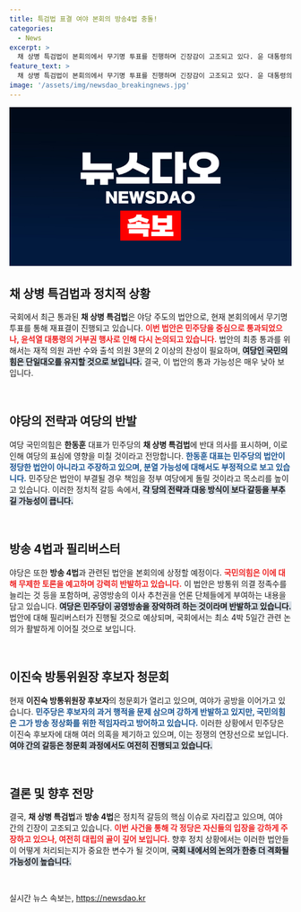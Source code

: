 ```yaml
---
title: 특검법 표결 여야 본회의 방송4법 충돌!
categories:
  - News
excerpt: >
  채 상병 특검법이 본회의에서 무기명 투표를 진행하며 긴장감이 고조되고 있다. 윤 대통령의 거부권 행사와 여당의 단일대오 유지로 재의결 가능성은 낮지만, 민주당은 법안 통과를 위해 총력전을 다할 예정이다. 방통위 개정안을 포함한 방송 4법 공방도 예고돼 국회는 뜨거운 날이 이어질 전망. 클릭했을 때, 정치의 한가운데를 느껴보세요!
feature_text: >
  채 상병 특검법이 본회의에서 무기명 투표를 진행하며 긴장감이 고조되고 있다. 윤 대통령의 거부권 행사와 여당의 단일대오 유지로 재의결 가능성은 낮지만, 민주당은 법안 통과를 위해 총력전을 다할 예정이다. 방통위 개정안을 포함한 방송 4법 공방도 예고돼 국회는 뜨거운 날이 이어질 전망. 클릭했을 때, 정치의 한가운데를 느껴보세요!
image: '/assets/img/newsdao_breakingnews.jpg'
---
```


<p><img src="/assets/img/newsdao_breakingnews.jpg" alt="flaretime 속보" /></p>

<h2 data-ke-size="size26">채 상병 특검법과 정치적 상황</h2>

<p data-ke-size="size16">국회에서 최근 통과된 <b>채 상병 특검법</b>은 야당 주도의 법안으로, 현재 본회의에서 무기명 투표를 통해 재표결이 진행되고 있습니다. <b><span style="color: #ee2323;">이번 법안은 민주당을 중심으로 통과되었으나, 윤석열 대통령의 거부권 행사로 인해 다시 논의되고 있습니다.</span></b> 법안의 최종 통과를 위해서는 재적 의원 과반 수와 출석 의원 3분의 2 이상의 찬성이 필요하며, <b><span style="background-color: #21538527;">여당인 국민의힘은 단일대오를 유지할 것으로 보입니다.</span></b> 결국, 이 법안의 통과 가능성은 매우 낮아 보입니다.</p>

<p data-ke-size="size16">&nbsp;</p>

<h2 data-ke-size="size26">야당의 전략과 여당의 반발</h2>

<p data-ke-size="size16">여당 국민의힘은 <b>한동훈</b> 대표가 민주당의 <b>채 상병 특검법</b>에 반대 의사를 표시하며, 이로 인해 여당의 표심에 영향을 미칠 것이라고 전망합니다. <b><span style="color: #1a5490;">한동훈 대표는 민주당의 법안이 정당한 법안이 아니라고 주장하고 있으며, 분열 가능성에 대해서도 부정적으로 보고 있습니다.</span></b> 민주당은 법안이 부결될 경우 책임을 정부 여당에게 돌릴 것이라고 목소리를 높이고 있습니다. 이러한 정치적 갈등 속에서, <b><span style="background-color: #21538527;">각 당의 전략과 대응 방식이 보다 갈등을 부추길 가능성이 큽니다.</span></b></p>

<p data-ke-size="size16">&nbsp;</p>

<h2 data-ke-size="size26">방송 4법과 필리버스터</h2>

<p data-ke-size="size16">야당은 또한 <b>방송 4법</b>과 관련된 법안을 본회의에 상정할 예정이다. <b><span style="color: #ee2323;">국민의힘은 이에 대해 무제한 토론을 예고하며 강력히 반발하고 있습니다.</span></b> 이 법안은 방통위 의결 정족수를 늘리는 것 등을 포함하며, 공영방송의 이사 추천권을 언론 단체들에게 부여하는 내용을 담고 있습니다. <b><span style="background-color: #21538527;">여당은 민주당이 공영방송을 장악하려 하는 것이라며 반발하고 있습니다.</span></b> 법안에 대해 필리버스터가 진행될 것으로 예상되며, 국회에서는 최소 4박 5일간 관련 논의가 활발하게 이어질 것으로 보입니다.</p>

<p data-ke-size="size16">&nbsp;</p>

<h2 data-ke-size="size26">이진숙 방통위원장 후보자 청문회</h2>

<p data-ke-size="size16">현재 <b>이진숙 방통위원장 후보자</b>의 청문회가 열리고 있으며, 여야가 공방을 이어가고 있습니다. <b><span style="color: #1a5490;">민주당은 후보자의 과거 행적을 문제 삼으며 강하게 반발하고 있지만, 국민의힘은 그가 방송 정상화를 위한 적임자라고 방어하고 있습니다.</span></b> 이러한 상황에서 민주당은 이진숙 후보자에 대해 여러 의혹을 제기하고 있으며, 이는 정쟁의 연장선으로 보입니다. <b><span style="background-color: #21538527;">여야 간의 갈등은 청문회 과정에서도 여전히 진행되고 있습니다.</span></b></p>

<p data-ke-size="size16">&nbsp;</p>

<h2 data-ke-size="size26">결론 및 향후 전망</h2>

<p data-ke-size="size16">결국, <b>채 상병 특검법</b>과 <b>방송 4법</b>은 정치적 갈등의 핵심 이슈로 자리잡고 있으며, 여야 간의 긴장이 고조되고 있습니다. <b><span style="color: #ee2323;">이번 사건을 통해 각 정당은 자신들의 입장을 강하게 주장하고 있으나, 여전히 대립의 골이 깊어 보입니다.</span></b> 향후 정치 상황에서는 이러한 법안들이 어떻게 처리되는지가 중요한 변수가 될 것이며, <b><span style="background-color: #21538527;">국회 내에서의 논의가 한층 더 격화될 가능성이 높습니다.</span></b></p>

<p data-ke-size="size16">&nbsp;</p>
실시간 뉴스 속보는, <a href="https://newsdao.kr" rel="dofollow">https://newsdao.kr</a>


